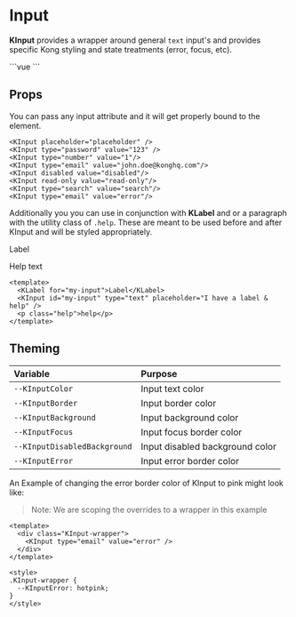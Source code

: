 # Input

**KInput** provides a wrapper around general `text` input's and provides specific Kong styling and state treatments (error, focus, etc).

<KInput class="w-100"/>
```vue
<KInput class="w-100"/>
```

## Props
You can pass any input attribute and it will get properly bound to the element.

<KInput class="mb-2" placeholder="placeholder" />
<KInput class="mb-2" type="password" value="123" />
<KInput class="mb-2" type="number" value="1"/>
<KInput class="mb-2" type="email" value="john.doe@konghq.com"/>
<KInput class="mb-2" disabled value="disabled"/>
<KInput class="mb-2" readonly value="readonly"/>
<KInput class="mb-2" type="search" value="search"/>
<KInput class="mb-2" type="email" value="error"/>

```vue
<KInput placeholder="placeholder" />
<KInput type="password" value="123" />
<KInput type="number" value="1"/>
<KInput type="email" value="john.doe@konghq.com"/>
<KInput disabled value="disabled"/>
<KInput read-only value="read-only"/>
<KInput type="search" value="search"/>
<KInput type="email" value="error"/>
```

Additionally you you can use in conjunction with **KLabel** and or a paragraph with the utility class of `.help`. These are meant to be used before and after KInput and will be styled appropriately. 

<KLabel for="my-input">Label</KLabel>
<KInput id="my-input" type="text" placeholder="I have a label & help" />
<p class="help">Help text</p>

```vue
<template>
  <KLabel for="my-input">Label</KLabel>
  <KInput id="my-input" type="text" placeholder="I have a label & help" />
  <p class="help">help</p>
</template>
```

## Theming
| Variable | Purpose
|:-------- |:-------
| `--KInputColor` | Input text color
| `--KInputBorder` | Input border color
| `--KInputBackground` | Input background color
| `--KInputFocus` | Input focus border color
| `--KInputDisabledBackground` | Input disabled background color
| `--KInputError` | Input error border color


An Example of changing the error border color of KInput to pink might look like:

> Note: We are scoping the overrides to a wrapper in this example

<template>
  <div class="KInput-wrapper">
    <KInput type="email" value="error" />
  </div>
</template>

```vue
<template>
  <div class="KInput-wrapper">
    <KInput type="email" value="error" />
  </div>
</template>

<style>
.KInput-wrapper {
  --KInputError: hotpink;
}
</style>
```

<style lang="scss">
.KInput-wrapper {
  --KInputError: hotpink;
}
</style>
